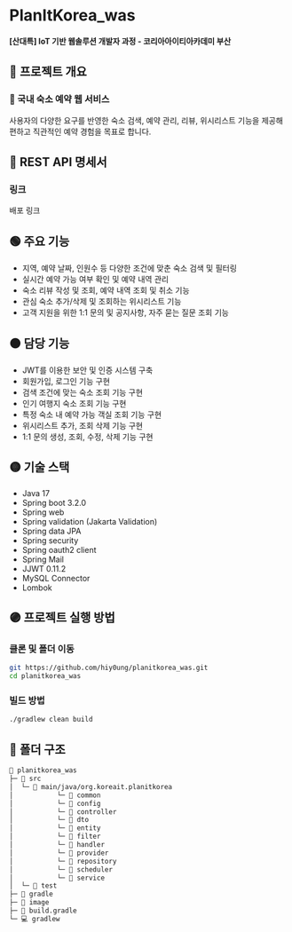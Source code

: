 # PlanItKorea_was

**[산대특] IoT 기반 웹솔루션 개발자 과정 - 코리아아이티아카데미 부산**


## 🔴 프로젝트 개요
### 🏨 국내 숙소 예약 웹 서비스
사용자의 다양한 요구를 반영한 숙소 검색, 예약 관리, 리뷰, 위시리스트 기능을 제공해
편하고 직관적인 예약 경험을 목표로 합니다.


## 🔵 REST API 명세서
### 링크
배포 링크  


## 🟢 주요 기능
- 지역, 예약 날짜, 인원수 등 다양한 조건에 맞춘 숙소 검색 및 필터링
- 실시간 예약 가능 여부 확인 및 예약 내역 관리
- 숙소 리뷰 작성 및 조회, 예약 내역 조회 및 취소 기능
- 관심 숙소 추가/삭제 및 조회하는 위시리스트 기능
- 고객 지원을 위한 1:1 문의 및 공지사항, 자주 묻는 질문 조회 기능
  


## 🟠 담당 기능
- JWT를 이용한 보안 및 인증 시스템 구축
- 회원가입, 로그인 기능 구현
- 검색 조건에 맞는 숙소 조회 기능 구현
- 인기 여행지 숙소 조회 기능 구현
- 특정 숙소 내 예약 가능 객실 조회 기능 구현
- 위시리스트 추가, 조회 삭제 기능 구현
- 1:1 문의 생성, 조회, 수정, 삭제 기능 구현


## 🟡 기술 스택
- Java 17
- Spring boot 3.2.0
- Spring web
- Spring validation (Jakarta Validation)
- Spring data JPA
- Spring security
- Spring oauth2 client
- Spring Mail
- JJWT 0.11.2
- MySQL Connector
- Lombok


## 🟣 프로젝트 실행 방법
### 클론 및 폴더 이동
```bash
git https://github.com/hiy0ung/planitkorea_was.git
cd planitkorea_was
```


### 빌드 방법
```bash
./gradlew clean build
```


## 📁 폴더 구조
```md
📂 planitkorea_was
├─ 📂 src
│  └─ 📂 main/java/org.koreait.planitkorea
│           └─ 📂 common
│           └─ 📂 config
│           └─ 📂 controller
│           └─ 📂 dto
│           └─ 📂 entity
│           └─ 📂 filter
│           └─ 📂 handler
│           └─ 📂 provider
│           └─ 📂 repository
│           └─ 📂 scheduler
│           └─ 📂 service
│  └─ 📂 test
├─ 📂 gradle
├─ 📂 image
├─ 📃 build.gradle
└─ 💻 gradlew
```
